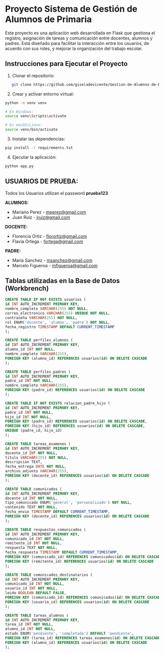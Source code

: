 # Proyecto Sistema de Gestión de Alumnos de Primaria

Este proyecto es una aplicación web desarrollada en Flask que gestiona el registro, asignación de tareas y comunicación entre docentes, alumnos y padres. Está diseñado para facilitar la interacción entre los usuarios, de acuerdo con sus roles, y mejorar la organización del trabajo escolar.

## Instrucciones para Ejecutar el Proyecto

1. Clonar el repositorio:

```bash
   git clone https://github.com/giseladevicente/Gestion-de-Alumnos-de-Primaria.git
```

2. Crear y activar entorno virtual:

```bash
python -m venv venv

# En Windows:
source venv\Scripts\activate

# En macOS/Linux:
source venv/bin/activate
```

3. Instalar las dependencias:

```bash
pip install -r requirements.txt
```

4. Ejecutar la aplicación:

```bash
python app.py
```

## USUARIOS DE PRUEBA:

Todos los Usuarios utilizan el password **prueba123**

**ALUMNOS:**

- Mariano Perez - mperez@gmail.com
- Juan Ruiz - jruiz@gmail.com

**DOCENTE:**

- Florencia Ortiz - florortiz@gmail.com
- Flavia Ortega - fortega@gmail.com

**PADRE:**

- Maria Sanchez - msanchez@gmail.com
- Marcelo Figueroa - mfigueroa@gmail.com

## Tablas utilizadas en la Base de Datos (Workbrench)

```sql
CREATE TABLE IF NOT EXISTS usuarios (
id INT AUTO_INCREMENT PRIMARY KEY,
nombre_completo VARCHAR(255) NOT NULL,
correo_electronico VARCHAR(255) UNIQUE NOT NULL,
contraseña VARCHAR(255) NOT NULL,
rol ENUM('docente', 'alumno', 'padre') NOT NULL,
fecha_registro TIMESTAMP DEFAULT CURRENT_TIMESTAMP
);

CREATE TABLE perfiles_alumnos (
id INT AUTO_INCREMENT PRIMARY KEY,
alumno_id INT NOT NULL,
nombre_completo VARCHAR(255),
FOREIGN KEY (alumno_id) REFERENCES usuarios(id) ON DELETE CASCADE
);

CREATE TABLE perfiles_padres (
id INT AUTO_INCREMENT PRIMARY KEY,
padre_id INT NOT NULL,
nombre_completo VARCHAR(255),
FOREIGN KEY (padre_id) REFERENCES usuarios(id) ON DELETE CASCADE
);

CREATE TABLE IF NOT EXISTS relacion_padre_hijo (
id INT AUTO_INCREMENT PRIMARY KEY,
padre_id INT NOT NULL,
hijo_id INT NOT NULL,
FOREIGN KEY (padre_id) REFERENCES usuarios(id) ON DELETE CASCADE,
FOREIGN KEY (hijo_id) REFERENCES usuarios(id) ON DELETE CASCADE,
UNIQUE (padre_id, hijo_id)
);

CREATE TABLE tareas_examenes (
id INT AUTO_INCREMENT PRIMARY KEY,
docente_id INT NOT NULL,
titulo VARCHAR(255) NOT NULL,
descripcion TEXT,
fecha_entrega DATE NOT NULL,
archivo_adjunto VARCHAR(255),
FOREIGN KEY (docente_id) REFERENCES usuarios(id) ON DELETE CASCADE
);

CREATE TABLE comunicados (
id INT AUTO_INCREMENT PRIMARY KEY,
docente_id INT NOT NULL,
tipo_comunicado ENUM('general', 'personalizado') NOT NULL,
contenido TEXT NOT NULL,
fecha_envio TIMESTAMP DEFAULT CURRENT_TIMESTAMP,
FOREIGN KEY (docente_id) REFERENCES usuarios(id) ON DELETE CASCADE
);

CREATE TABLE respuestas_comunicados (
id INT AUTO_INCREMENT PRIMARY KEY,
comunicado_id INT NOT NULL,
remitente_id INT NOT NULL,
respuesta TEXT NOT NULL,
fecha_respuesta TIMESTAMP DEFAULT CURRENT_TIMESTAMP,
FOREIGN KEY (comunicado_id) REFERENCES comunicados(id) ON DELETE CASCADE,
FOREIGN KEY (remitente_id) REFERENCES usuarios(id) ON DELETE CASCADE
);

CREATE TABLE comunicados_destinatarios (
id INT AUTO_INCREMENT PRIMARY KEY,
comunicado_id INT NOT NULL,
usuario_id INT NOT NULL,
leido BOOLEAN DEFAULT FALSE,
FOREIGN KEY (comunicado_id) REFERENCES comunicados(id) ON DELETE CASCADE,
FOREIGN KEY (usuario_id) REFERENCES usuarios(id) ON DELETE CASCADE
);

CREATE TABLE tareas_alumnos (
id INT AUTO_INCREMENT PRIMARY KEY,
tarea_id INT NOT NULL,
alumno_id INT NOT NULL,
estado ENUM('pendiente', 'completada') DEFAULT 'pendiente',
FOREIGN KEY (tarea_id) REFERENCES tareas_examenes(id) ON DELETE CASCADE,
FOREIGN KEY (alumno_id) REFERENCES usuarios(id) ON DELETE CASCADE
);
```
